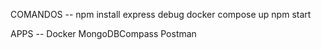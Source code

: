 COMANDOS --
npm install express debug
docker compose up 
npm start

APPS --
Docker
MongoDBCompass
Postman
